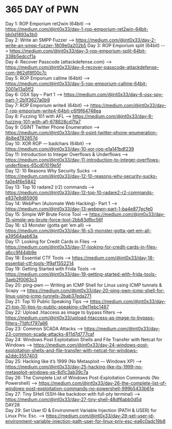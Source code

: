 # 365 DAY of PWN
Day 1: ROP Emporium ret2win (64bit) --> https://medium.com/@int0x33/day-1-rop-emporium-ret2win-64bit-bb0d1893a3b0  
Day 2: Write an SMPP Fuzzer --> https://medium.com/@int0x33/day-2-write-an-smpp-fuzzer-1809e0a202b5 
Day 3: ROP Emporium split (64bit) --> https://medium.com/@int0x33/day-3-rop-emporium-split-64bit-338b5edccf1a  
Day 4: Recover Passcode (attackdefense.com) --> https://medium.com/@int0x33/day-4-recover-passcode-attackdefense-com-962df8f00c7c  
Day 5: ROP Emporium callme (64bit) --> https://medium.com/@int0x33/day-5-rop-emporium-callme-64bit-2001e13a5ff2  
Day 6: OSX Spy – Part 1 --> https://medium.com/@int0x33/day-6-osx-spy-part-1-2b1f3627a0b9  
Day 7: ROP Emporium write4 (64bit) --> https://medium.com/@int0x33/day-7-rop-emporium-write4-64bit-c6f9f64748ea  
Day 8: Fuzzing 101 with AFL --> https://medium.com/@int0x33/day-8-fuzzing-101-with-afl-678828cd7fa7  
Day 9: OSINT Twitter Phone Enumeration --> https://medium.com/@int0x33/day-9-osint-twitter-phone-enumeration-4b8ed782857d  
Day 10: XOR ROP — badchars (64bit) --> https://medium.com/@int0x33/day-10-xor-rop-e1a141bdf239  
Day 11: Introduction to Integer Overflows & Underflows --> https://medium.com/@int0x33/day-11-introduction-to-integer-overflows-underflows-65cd01019e5f  
Day 12: 10 Reasons Why Security Sucks --> https://medium.com/@int0x33/day-12-10-reasons-why-security-sucks-fa0e4f6e5842  
Day 13: Top 10 radare2 (r2) commands --> https://medium.com/@int0x33/day-12-top-10-radare2-r2-commands-e837e9d85906  
Day 14: WebPwn (Automate Web Hacking)- Part 1 --> https://medium.com/@int0x33/day-13-webpwn-part-1-ba4e877ecfe0  
Day 15: Simple WP Brute Force Tool --> https://medium.com/@int0x33/day-15-simple-wp-brute-force-tool-2bb83dfbc56f  
Day 16: s3 Monster (gotta get ’em all) --> https://medium.com/@int0x33/day-16-s3-monster-gotta-get-em-all-a39564aab63a  
Day 17: Looking for Credit Cards in Files --> https://medium.com/@int0x33/day-17-looking-for-credit-cards-in-files-a6cc9f44db9e  
Day 18: Essential CTF Tools --> https://medium.com/@int0x33/day-18-essential-ctf-tools-1f9af1552214  
Day 19: Getting Started with Frida Tools --> https://medium.com/@int0x33/day-19-getting-started-with-frida-tools-3aeb2f0063c3  
Day 20: ping-pwn — Writing an ICMP Shell for Linux using ICMP tunnels & Scapy --> https://medium.com/@int0x33/day-20-ping-pwn-icmp-shell-for-linux-using-icmp-tunnels-2bab37eda271  
Day 21: Top 10 Public Speaking Tips --> https://medium.com/@int0x33/day-21-top-10-tips-to-public-speaking-c9e11ebc1487    
Day 22: Upload .htaccess as image to bypass filters --> https://medium.com/@int0x33/upload-htaccess-as-image-to-bypass-filters-71dfcf797a86  
Day 23: Common SCADA Attacks --> https://medium.com/@int0x33/day-23-common-scada-attacks-811d7d777caf    
Day 24: Windows Post Exploitation Shells and File Transfer with Netcat for Windows --> https://medium.com/@int0x33/day-24-windows-post-exploitation-shells-and-file-transfer-with-netcat-for-windows-a2ddc3557403  
Day 25: Hacking like it’s 1999 (No Metasploit — Windows XP) --> https://medium.com/@int0x33/day-25-hacking-like-its-1999-no-metasploit-windows-xp-8d1c3ab39c7a  
Day 26: The Complete List of Windows Post-Exploitation Commands (No Powershell) --> https://medium.com/@int0x33/day-26-the-complete-list-of-windows-post-exploitation-commands-no-powershell-999b5433b61e  
Day 27: Tiny SHell (SSH-like backdoor with full-pty terminal) --> https://medium.com/@int0x33/day-27-tiny-shell-48df6abb0d5d  
DAY28  
Day 29: Set User ID & Environment Variable Injection (PATH & USER) for Linux Priv. Esc. --> https://medium.com/@int0x33/day-29-set-user-id-environment-variable-injection-path-user-for-linux-priv-esc-ea6c0adc19b8  
